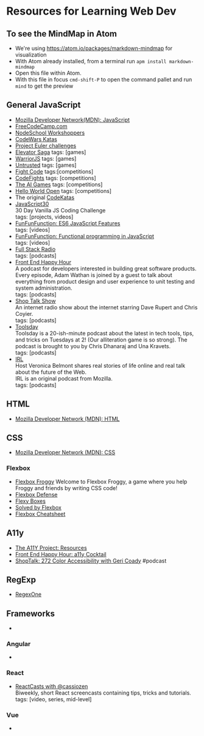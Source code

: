 # Resources for Learning Web Dev

## To see the MindMap in Atom
 - We're using https://atom.io/packages/markdown-mindmap for visualization
  - With Atom already installed, from a terminal run `apm install markdown-mindmap`
  - Open this file within Atom.
  - With this file in focus `cmd-shift-P` to open the command pallet and run `mind` to get the preview

## General JavaScript
  - [Mozilla Developer Network(MDN): JavaScript](https://developer.mozilla.org/en-US/docs/Web/JavaScript)
  - [FreeCodeCamp.com](http://www.freecodecamp.com/)
  - [NodeSchool Workshoppers](http://nodeschool.io/#workshopper-list)
  - [CodeWars Katas](http://www.codewars.com/kata/search/javascript?q=&beta=false&order_by=rank_id+asc)
  - [Project Euler challenges](https://projecteuler.net/)
  - [Elevator Saga](http://play.elevatorsaga.com/) tags: [games]
  - [WarriorJS](https://github.com/olistic/warriorjs) tags: [games]
  - [Untrusted](http://alexnisnevich.github.io/untrusted/) tags: [games]
  - [Fight Code](http://fightcodegame.com/) tags:[competitions]
  - [CodeFights](https://codefights.com/home) tags: [competitions]
  - [The AI Games](http://theaigames.com/) tags: [competitions]
  - [Hello World Open](http://helloworldopen.com/) tags: [competitions]
  - The original [CodeKatas](http://codekata.com/)
  - [JavaScript30](https://javascript30.com/)  
    30 Day Vanilla JS Coding Challenge  
    tags: [projects, videos]  
  - [FunFunFunction: ES6 JavaScript Features](https://www.youtube.com/playlist?list=PL0zVEGEvSaeHJppaRLrqjeTPnCH6vw-sm)  
    tags: [videos]  
  - [FunFunFunction: Functional programming in JavaScript](https://www.youtube.com/playlist?list=PL0zVEGEvSaeEd9hlmCXrk5yUyqUag-n84)  
    tags: [videos]  
  - [Full Stack Radio](http://www.fullstackradio.com/)  
    tags: [podcasts]  
  - [Front End Happy Hour](http://frontendhappyhour.com/)  
    A podcast for developers interested in building great software products. Every episode, Adam Wathan is joined by a guest to talk about everything from product design and user experience to unit testing and system administration.  
    tags: [podcasts]  
  - [Shop Talk Show](http://shoptalkshow.com/)  
    An internet radio show about the internet starring Dave Rupert and Chris Coyier.  
    tags: [podcasts]  
  - [Toolsday](http://www.toolsday.io/)  
    Toolsday is a 20-ish-minute podcast about the latest in tech tools, tips, and tricks on Tuesdays at 2! (Our alliteration game is so strong). The podcast is brought to you by Chris Dhanaraj and Una Kravets.  
    tags: [podcasts]  
  - [IRL](https://irlpodcast.org)  
    Host Veronica Belmont shares real stories of life online and real talk about the future of the Web.  
    IRL is an original podcast from Mozilla.  
    tags: [podcasts]  

## HTML
 - [Mozilla Developer Network (MDN): HTML](https://developer.mozilla.org/en-US/docs/Web/HTML)

## CSS
 - [Mozilla Developer Network (MDN): CSS](https://developer.mozilla.org/en-US/docs/Web/CSS)

### Flexbox
 - [Flexbox Froggy](http://flexboxfroggy.com/)
   Welcome to Flexbox Froggy, a game where you help Froggy and friends by writing CSS code!
 - [Flexbox Defense](http://www.flexboxdefense.com/)
 - [Flexy Boxes](http://the-echoplex.net/flexyboxes/)
 - [Solved by Flexbox](https://philipwalton.github.io/solved-by-flexbox/)
 - [Flexbox Cheatsheet](http://jonibologna.com/flexbox-cheatsheet/)

## A11y
 - [The A11Y Project: Resources](http://a11yproject.com/resources.html)
 - [Front End Happy Hour: a11y Cocktail](http://frontendhappyhour.com/episodes/a11y-cocktail/)
 - [ShopTalk: 272 Color Accessibility with Geri Coady](http://shoptalkshow.com/episodes/272-color-accessibility-geri-coady/) #podcast

## RegExp
 - [RegexOne](https://www.regexone.com/)

## Frameworks
 -

### Angular
 -

### React
 - [ReactCasts with @cassiozen](https://www.youtube.com/channel/UCZkjWyyLvzWeoVWEpRemrDQ)  
   Biweekly, short React screencasts containing tips, tricks and tutorials.  
   tags: [video, series, mid-level]

### Vue
 -

